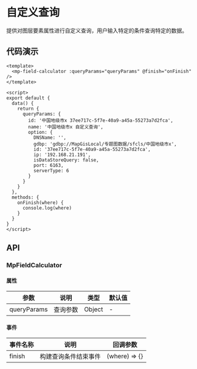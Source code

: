 # 自定义查询

提供对图层要素属性进行自定义查询，用户输入特定的条件查询特定的数据。

## 代码演示

```vue
<template>
  <mp-field-calculator :queryParams="queryParams" @finish="onFinish" />
</template>

<script>
export default {
  data() {
    return {
      queryParams: {
        id: '中国地级市x 37ee717c-5f7e-40a9-a45a-55273a7d2fca',
        name: '中国地级市x 自定义查询',
        option: {
          DNSName: '',
          gdbp: 'gdbp://MapGisLocal/专题图数据/sfcls/中国地级市x',
          id: '37ee717c-5f7e-40a9-a45a-55273a7d2fca',
          ip: '192.168.21.191',
          isDataStoreQuery: false,
          port: 6163,
          serverType: 6
        }
      }
    }
  },
  methods: {
    onFinish(where) {
      console.log(where)
    }
  }
}
</script>
```

## API

### MpFieldCalculator

#### 属性

| 参数        | 说明     | 类型   | 默认值 |
| ----------- | -------- | ------ | ------ |
| queryParams | 查询参数 | Object | -      |

#### 事件

| 事件名称 | 说明                 | 回调参数      |
| -------- | -------------------- | ------------- |
| finish   | 构建查询条件结束事件 | (where) => {} |
